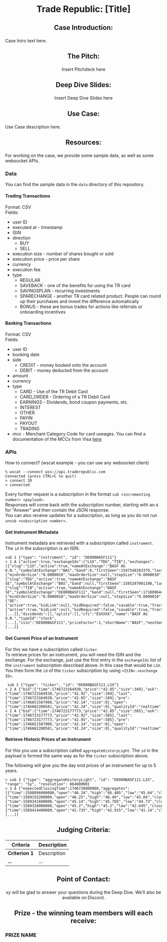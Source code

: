# <p align="center"> Trade Republic: [Title] </p>

## <p align="center"> Case Introduction: </p>

Case Intro text here.

## <p align="center"> The Pitch: </p>

<p align="center"> Insert Pitchdeck here </p>

## <p align="center"> Deep Dive Slides: </p>

<p align="center"> Insert Deep Dive Slides here </p>

## <p align="center"> Use Case: </p>

Use Case description here.

##  <p align="center"> Resources: </p>

For working on the case, we provide some sample data, as well as some websocket APIs.

### Data

You can find the sample data in the `data` directory of this repository.

#### Trading Transactions

Format: CSV  
Fields:
- user ID
- executed at - timestamp
- ISIN
- direction
    - BUY
    - SELL
- execution size - number of shares bought or sold 
- execution price - price per share
- currency
- execution fee
- type 
    - REGULAR
    - SAVEBACK - one of the benefits for using the TR card
    - SAVINGSPLAN - recurring investments
    - SPARECHANGE - another TR card related product. People can round up their purchases and invest the difference automatically
    - BONUS - these are bonus trades for actions like referrals or onboarding incentives


#### Banking Transactions
Format: CSV  
Fields:
- user ID
- booking date
- side
    - CREDIT - money booked onto the account
    - DEBIT - money deducted from the account
- amount
- currency
- type
    - CARD - Use of the TR Debit Card
    - CARD_ORDER - Ordering of a TR Debit Card
    - EARNINGS - Dividends, bond coupon payments, etc.
    - INTEREST
    - OTHER
    - PAYIN 
    - PAYOUT
    - TRADING
- mcc - Merchant Category Code for card useages. You can find a documentation of the MCCs from Visa [here](https://usa.visa.com/dam/VCOM/download/merchants/visa-merchant-data-standards-manual.pdf)

### APIs

How to connect? (wscat example - you can use any websocket client)
```
% wscat --connect wss://api.traderepublic.com
Connected (press CTRL+C to quit)
> connect 30
< connected
```

Every further request is a subscription in the format `sub <incrementing number> <payload>`.  
Responses will come back with the subscription number, starting with an `A` for "Answer" and then contain the JSON response.  
You can also receive updates for a subscription, as long as you do not run `unsub <subscription number>`.

#### Get Instrument Metadata
Instrument metadata are retrieved with a subscription called `instrument`. The `id` in the subscription is an ISIN.
```
sub 1 {"type": "instrument", "id": "DE000BASF111"}
< 1 A {"active":true,"exchangeIds":["LSX","TDG","TIB"],"exchanges":[{"slug":"LSX","active":true,"nameAtExchange":"BASF AG O.N.","symbolAtExchange":"BAS","band":6,"firstSeen":1547548103379,"lastSeen":1746673522056,"firstTradingDay":null,"lastTradingDay":null,"tradingTimes":null,"fractionalTrading":{"minOrderSize":"0.0000010","maxOrderSize":null,"stepSize":"0.0000010","minOrderAmount":"1","maxOrderAmount":null},"settlementRoute":"DEFAULT","weight":null},{"slug":"TDG","active":true,"nameAtExchange":"BASF SE","symbolAtExchange":"BAS","band":null,"firstSeen":1585287001108,"lastSeen":1746682222427,"firstTradingDay":null,"lastTradingDay":null,"tradingTimes":null,"fractionalTrading":null,"settlementRoute":"DEFAULT","weight":null},{"slug":"TIB","active":true,"nameAtExchange":"BASF SE","symbolAtExchange":"DE000BASF111","band":null,"firstSeen":1718096444166,"lastSeen":1746716424091,"firstTradingDay":null,"lastTradingDay":null,"tradingTimes":null,"fractionalTrading":{"minOrderSize":"0.0000010","maxOrderSize":null,"stepSize":"0.0000010","minOrderAmount":null,"maxOrderAmount":null},"settlementRoute":"DEFAULT","weight":null}],"jurisdictions":{"DE":{"active":true,"kidLink":null,"kidRequired":false,"savable":true,"fractionalTradingAllowed":true,"proprietaryTradable":true,"usesWeightsForExchanges":false,"weights":null},"AT":{"active":true,"kidLink":null,"kidRequired":false,"savable":true,"fractionalTradingAllowed":true,"proprietaryTradable":true,"usesWeightsForExchanges":false,"weights":null},[...]},"dividends":[],"splits":[],"cfi":"ESXXXX","name":"BASF AG O.N.","typeId":"stock",[...],"isin":"DE000BASF111","priceFactor":1,"shortName":"BASF","nextGenName":"BASF","alarmsName":"BASF",[...]}
```

#### Get Current Price of an Instrument
For this we have a subscription called `ticker`.  
To retrieve prices for an instrument, you will need the ISIN and the exchange. For the exchange, just use the first entry in the `exchangeIds` list of the `instrument` subscription described above. In this case that would be `LSX`. 
You then form the `id` of the `ticker` subscription by using `<ISIN>.<exchange ID>`.

```
 sub 2 {"type": "ticker", "id": "DE000BASF111.LSX"}
< 2 A {"bid":{"time":1746723164930,"price":"42.85","size":349},"ask":{"time":1746723164930,"price":"42.92","size":349},"last":{"time":1746723164930,"price":"42.85","size":349},"pre":{"time":1746651587908,"price":"42.14","size":0},"open":{"time":1746682200581,"price":"42.24","size":0},"qualityId":"realtime","leverage":null,"delta":null}
< 2 A {"bid":{"time":1746723177773,"price":"42.85","size":585},"ask":{"time":1746723177773,"price":"42.92","size":585},"last":{"time":1746723177773,"price":"42.85","size":585},"pre":{"time":1746651587908,"price":"42.14","size":0},"open":{"time":1746682200581,"price":"42.24","size":0},"qualityId":"realtime","leverage":null,"delta":null}
```

#### Retrieve Historic Prices of an Instrument
For this you use a subscription called `aggregateHistoryLight`. The `id` in the payload is formed the same way as for the `ticker` subscription above.

The following will give you the day end prices of an instrument for up to 5 years.
```
> sub 3 {"type": "aggregateHistoryLight", "id": "DE000BASF111.LSX", "range": "5y", "resolution": 86400000}
< 3 A {"expectedClosingTime":1746738000000,"aggregates":[{"time":1588896000000,"open":"46.24","high":"46.405","low":"45.64","close":"46.25","volume":0,"adjValue":"46.25"},{"time":1589155200000,"open":"46.25","high":"46.49","low":"45.04","close":"45.37","volume":0,"adjValue":"45.37"},{"time":1589241600000,"open":"45.14","high":"45.705","low":"44.73","close":"45.2","volume":0,"adjValue":"45.2"},{"time":1589328000000,"open":"45.2","high":"45.2","low":"42.645","close":"43.045","volume":0,"adjValue":"43.045"},{"time":1589414400000,"open":"42.735","high":"42.915","low":"41.14","close":"42.78","volume":0,"adjValue":"42.78"}, [...]]
```


## <p align="center"> Judging Criteria: </p>

| **Criteria**                         | **Description**                                                                 |
|-------------------------------------|---------------------------------------------------------------------------------|
| **Criterion 1**                      | Description                                 |
| **...** | ...                       |





## <p align="center"> Point of Contact: </p>

<p align="center">  xy will be glad to answer your questions during the Deep Dive. We’ll also be available on Discord. </p>

## <p align="center"> Prize - the winning team members will each receive: </p>

### PRIZE NAME
